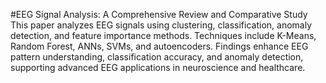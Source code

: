 #EEG Signal Analysis: A Comprehensive Review and Comparative Study
This paper analyzes EEG signals using clustering, classification, anomaly detection, and feature importance methods. Techniques include K-Means, Random Forest, ANNs, SVMs, and autoencoders. Findings enhance EEG pattern understanding, classification accuracy, and anomaly detection, supporting advanced EEG applications in neuroscience and healthcare.
